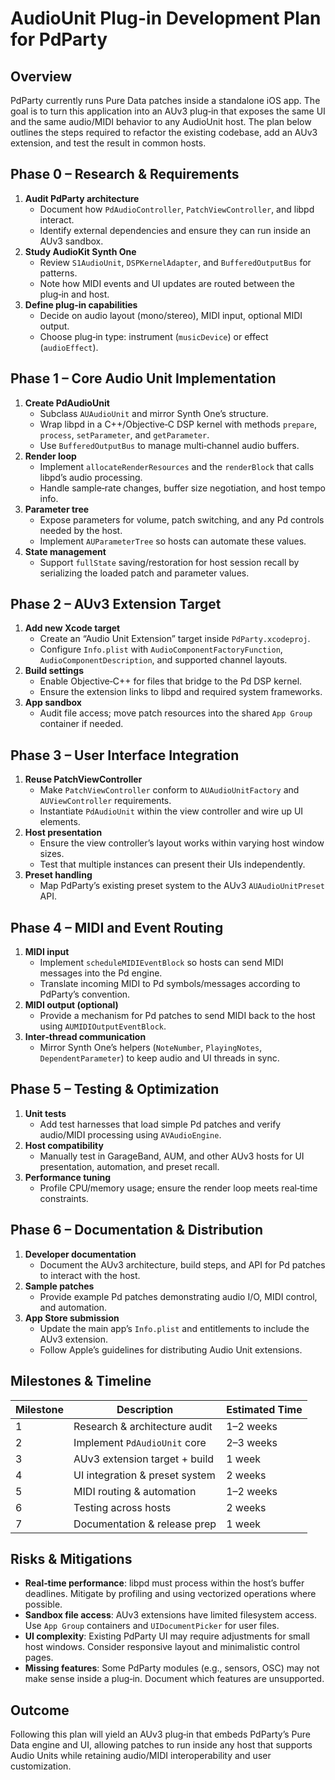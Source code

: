 # AudioUnit Plug-in Development Plan for PdParty

## Overview
PdParty currently runs Pure Data patches inside a standalone iOS app. The goal is to turn this application into an AUv3 plug‑in that exposes the same UI and the same audio/MIDI behavior to any AudioUnit host. The plan below outlines the steps required to refactor the existing codebase, add an AUv3 extension, and test the result in common hosts.

## Phase 0 – Research & Requirements
1. **Audit PdParty architecture**
   - Document how `PdAudioController`, `PatchViewController`, and libpd interact.
   - Identify external dependencies and ensure they can run inside an AUv3 sandbox.
2. **Study AudioKit Synth One**
   - Review `S1AudioUnit`, `DSPKernelAdapter`, and `BufferedOutputBus` for patterns.
   - Note how MIDI events and UI updates are routed between the plug‑in and host.
3. **Define plug‑in capabilities**
   - Decide on audio layout (mono/stereo), MIDI input, optional MIDI output.
   - Choose plug‑in type: instrument (`musicDevice`) or effect (`audioEffect`).

## Phase 1 – Core Audio Unit Implementation
1. **Create PdAudioUnit**
   - Subclass `AUAudioUnit` and mirror Synth One’s structure.
   - Wrap libpd in a C++/Objective‑C DSP kernel with methods `prepare`, `process`, `setParameter`, and `getParameter`.
   - Use `BufferedOutputBus` to manage multi‑channel audio buffers.
2. **Render loop**
   - Implement `allocateRenderResources` and the `renderBlock` that calls libpd’s audio processing.
   - Handle sample‑rate changes, buffer size negotiation, and host tempo info.
3. **Parameter tree**
   - Expose parameters for volume, patch switching, and any Pd controls needed by the host.
   - Implement `AUParameterTree` so hosts can automate these values.
4. **State management**
   - Support `fullState` saving/restoration for host session recall by serializing the loaded patch and parameter values.

## Phase 2 – AUv3 Extension Target
1. **Add new Xcode target**
   - Create an “Audio Unit Extension” target inside `PdParty.xcodeproj`.
   - Configure `Info.plist` with `AudioComponentFactoryFunction`, `AudioComponentDescription`, and supported channel layouts.
2. **Build settings**
   - Enable Objective‑C++ for files that bridge to the Pd DSP kernel.
   - Ensure the extension links to libpd and required system frameworks.
3. **App sandbox**
   - Audit file access; move patch resources into the shared `App Group` container if needed.

## Phase 3 – User Interface Integration
1. **Reuse PatchViewController**
   - Make `PatchViewController` conform to `AUAudioUnitFactory` and `AUViewController` requirements.
   - Instantiate `PdAudioUnit` within the view controller and wire up UI elements.
2. **Host presentation**
   - Ensure the view controller’s layout works within varying host window sizes.
   - Test that multiple instances can present their UIs independently.
3. **Preset handling**
   - Map PdParty’s existing preset system to the AUv3 `AUAudioUnitPreset` API.

## Phase 4 – MIDI and Event Routing
1. **MIDI input**
   - Implement `scheduleMIDIEventBlock` so hosts can send MIDI messages into the Pd engine.
   - Translate incoming MIDI to Pd symbols/messages according to PdParty’s convention.
2. **MIDI output (optional)**
   - Provide a mechanism for Pd patches to send MIDI back to the host using `AUMIDIOutputEventBlock`.
3. **Inter‑thread communication**
   - Mirror Synth One’s helpers (`NoteNumber`, `PlayingNotes`, `DependentParameter`) to keep audio and UI threads in sync.

## Phase 5 – Testing & Optimization
1. **Unit tests**
   - Add test harnesses that load simple Pd patches and verify audio/MIDI processing using `AVAudioEngine`.
2. **Host compatibility**
   - Manually test in GarageBand, AUM, and other AUv3 hosts for UI presentation, automation, and preset recall.
3. **Performance tuning**
   - Profile CPU/memory usage; ensure the render loop meets real‑time constraints.

## Phase 6 – Documentation & Distribution
1. **Developer documentation**
   - Document the AUv3 architecture, build steps, and API for Pd patches to interact with the host.
2. **Sample patches**
   - Provide example Pd patches demonstrating audio I/O, MIDI control, and automation.
3. **App Store submission**
   - Update the main app’s `Info.plist` and entitlements to include the AUv3 extension.
   - Follow Apple’s guidelines for distributing Audio Unit extensions.

## Milestones & Timeline
| Milestone | Description | Estimated Time |
|-----------|-------------|----------------|
| 1 | Research & architecture audit | 1–2 weeks |
| 2 | Implement `PdAudioUnit` core | 2–3 weeks |
| 3 | AUv3 extension target + build | 1 week |
| 4 | UI integration & preset system | 2 weeks |
| 5 | MIDI routing & automation | 1–2 weeks |
| 6 | Testing across hosts | 2 weeks |
| 7 | Documentation & release prep | 1 week |

## Risks & Mitigations
- **Real‑time performance**: libpd must process within the host’s buffer deadlines. Mitigate by profiling and using vectorized operations where possible.
- **Sandbox file access**: AUv3 extensions have limited filesystem access. Use `App Group` containers and `UIDocumentPicker` for user files.
- **UI complexity**: Existing PdParty UI may require adjustments for small host windows. Consider responsive layout and minimalistic control pages.
- **Missing features**: Some PdParty modules (e.g., sensors, OSC) may not make sense inside a plug‑in. Document which features are unsupported.

## Outcome
Following this plan will yield an AUv3 plug‑in that embeds PdParty’s Pure Data engine and UI, allowing patches to run inside any host that supports Audio Units while retaining audio/MIDI interoperability and user customization.

